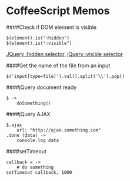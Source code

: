 CoffeeScript Memos
==================

####Check if DOM element is visible

	$(element).is(":hidden") 
	$(element).is(":visible")
[JQuery :hidden selector](http://api.jquery.com/hidden-selector/), [jQuery :visible selector](http://api.jquery.com/visible-selector/)

####Get the name of the file from an input

	$('input[type=file]').val().split('\\').pop()
	
####jQuery document ready

	$ ->
		doSomething()
		
####jQuery AJAX

	$.ajax
		url: "http://ajax.something.com"
	.done (data) ->
		console.log data

####setTimeout

	callback = ->
		# do something
	setTimeout callback, 1000		